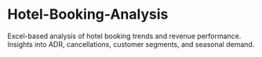 # Hotel-Booking-Analysis
Excel-based analysis of hotel booking trends and revenue performance. Insights into ADR, cancellations, customer segments, and seasonal demand.
